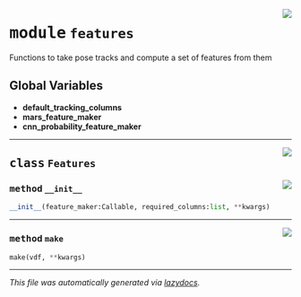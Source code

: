 <!-- markdownlint-disable -->

<a href="https://github.com/benlansdell/behaveml/tree/master/behaveml/features.py#L0"><img align="right" style="float:right;" src="https://img.shields.io/badge/-source-cccccc?style=flat-square"></a>

# <kbd>module</kbd> `features`
Functions to take pose tracks and compute a set of features from them  

**Global Variables**
---------------
- **default_tracking_columns**
- **mars_feature_maker**
- **cnn_probability_feature_maker**


---

<a href="https://github.com/benlansdell/behaveml/tree/master/behaveml/features.py#L19"><img align="right" style="float:right;" src="https://img.shields.io/badge/-source-cccccc?style=flat-square"></a>

## <kbd>class</kbd> `Features`




<a href="https://github.com/benlansdell/behaveml/tree/master/behaveml/features.py#L20"><img align="right" style="float:right;" src="https://img.shields.io/badge/-source-cccccc?style=flat-square"></a>

### <kbd>method</kbd> `__init__`

```python
__init__(feature_maker:Callable, required_columns:list, **kwargs)
```








---

<a href="https://github.com/benlansdell/behaveml/tree/master/behaveml/features.py#L24"><img align="right" style="float:right;" src="https://img.shields.io/badge/-source-cccccc?style=flat-square"></a>

### <kbd>method</kbd> `make`

```python
make(vdf, **kwargs)
```








---

_This file was automatically generated via [lazydocs](https://github.com/ml-tooling/lazydocs)._
